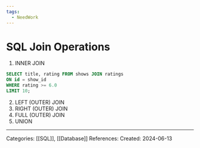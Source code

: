 ```yaml
---
tags:
  - NeedWork
---
```

# SQL Join Operations
1) INNER JOIN
```SQL
SELECT title, rating FROM shows JOIN ratings
ON id = show_id
WHERE rating >= 6.0
LIMIT 10;
```
2) LEFT (OUTER) JOIN
3) RIGHT (OUTER) JOIN
4) FULL (OUTER) JOIN
5) UNION

---
Categories: [[SQL]], [[Database]]
References:
Created: 2024-06-13
